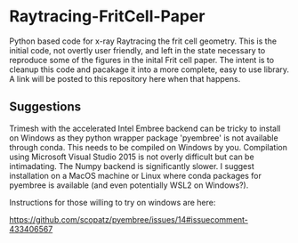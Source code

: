 # Raytracing-FritCell-Paper

Python based code for x-ray Raytracing the frit cell geometry. This is the initial code, not overtly user friendly, and left in the state necessary to reproduce some of the figures in the inital Frit cell paper. The intent is to cleanup this code and pacakage it into a more complete, easy to use library. A link will be posted to this repository here when that happens. 

## Suggestions
Trimesh with the accelerated Intel Embree backend can be tricky to install on Windows as they python wrapper package 'pyembree' is not available through conda. This needs to be compiled on Windows by you. Compilation using Microsoft Visual Studio 2015 is not overly difficult but can be intimadating. The Numpy backend is significantly slower. I suggest installation on a MacOS machine or Linux where conda packages for pyembree is available (and even potentially WSL2 on Windows?).

Instructions for those willing to try on windows are here:

https://github.com/scopatz/pyembree/issues/14#issuecomment-433406567
